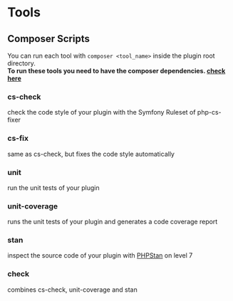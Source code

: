 # Tools

## Composer Scripts

You can run each tool with `composer <tool_name>` inside the plugin root directory.  
**To run these tools you need to have the composer dependencies. [check here](development.md#Setup)**

### cs-check

check the code style of your plugin with the Symfony Ruleset of php-cs-fixer

### cs-fix

same as cs-check, but fixes the code style automatically

### unit

run the unit tests of your plugin

### unit-coverage

runs the unit tests of your plugin and generates a code coverage report

### stan

inspect the source code of your plugin with [PHPStan](https://phpstan.org/) on level 7

### check

combines cs-check, unit-coverage and stan
